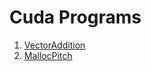 # Cuda Programs

1. [VectorAddition](https://github.com/avinash-218/CudaPrograms/blob/master/VectorAddition/VecAddition.cu)
2. [MallocPitch]()